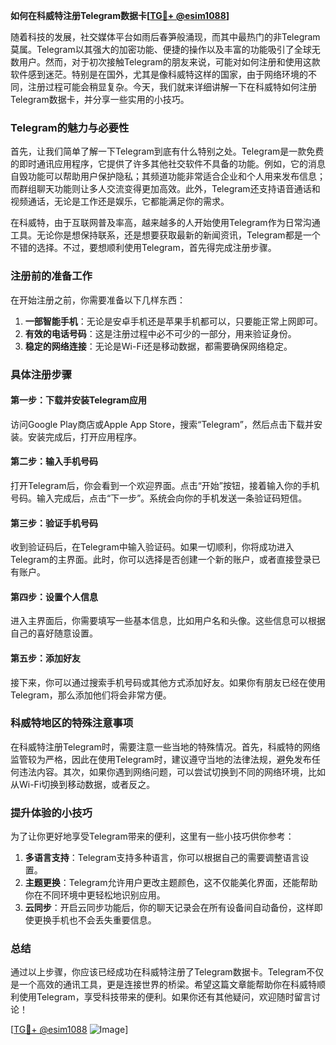 **如何在科威特注册Telegram数据卡[[TG💪+ @esim1088](https://t.me/s/esim1088)]**

随着科技的发展，社交媒体平台如雨后春笋般涌现，而其中最热门的非Telegram莫属。Telegram以其强大的加密功能、便捷的操作以及丰富的功能吸引了全球无数用户。然而，对于初次接触Telegram的朋友来说，可能对如何注册和使用这款软件感到迷茫。特别是在国外，尤其是像科威特这样的国家，由于网络环境的不同，注册过程可能会稍显复杂。今天，我们就来详细讲解一下在科威特如何注册Telegram数据卡，并分享一些实用的小技巧。

### Telegram的魅力与必要性

首先，让我们简单了解一下Telegram到底有什么特别之处。Telegram是一款免费的即时通讯应用程序，它提供了许多其他社交软件不具备的功能。例如，它的消息自毁功能可以帮助用户保护隐私；其频道功能非常适合企业和个人用来发布信息；而群组聊天功能则让多人交流变得更加高效。此外，Telegram还支持语音通话和视频通话，无论是工作还是娱乐，它都能满足你的需求。

在科威特，由于互联网普及率高，越来越多的人开始使用Telegram作为日常沟通工具。无论你是想保持联系，还是想要获取最新的新闻资讯，Telegram都是一个不错的选择。不过，要想顺利使用Telegram，首先得完成注册步骤。

### 注册前的准备工作

在开始注册之前，你需要准备以下几样东西：

1. **一部智能手机**：无论是安卓手机还是苹果手机都可以，只要能正常上网即可。
2. **有效的电话号码**：这是注册过程中必不可少的一部分，用来验证身份。
3. **稳定的网络连接**：无论是Wi-Fi还是移动数据，都需要确保网络稳定。

### 具体注册步骤

#### 第一步：下载并安装Telegram应用

访问Google Play商店或Apple App Store，搜索“Telegram”，然后点击下载并安装。安装完成后，打开应用程序。

#### 第二步：输入手机号码

打开Telegram后，你会看到一个欢迎界面。点击“开始”按钮，接着输入你的手机号码。输入完成后，点击“下一步”。系统会向你的手机发送一条验证码短信。

#### 第三步：验证手机号码

收到验证码后，在Telegram中输入验证码。如果一切顺利，你将成功进入Telegram的主界面。此时，你可以选择是否创建一个新的账户，或者直接登录已有账户。

#### 第四步：设置个人信息

进入主界面后，你需要填写一些基本信息，比如用户名和头像。这些信息可以根据自己的喜好随意设置。

#### 第五步：添加好友

接下来，你可以通过搜索手机号码或其他方式添加好友。如果你有朋友已经在使用Telegram，那么添加他们将会非常方便。

### 科威特地区的特殊注意事项

在科威特注册Telegram时，需要注意一些当地的特殊情况。首先，科威特的网络监管较为严格，因此在使用Telegram时，建议遵守当地的法律法规，避免发布任何违法内容。其次，如果你遇到网络问题，可以尝试切换到不同的网络环境，比如从Wi-Fi切换到移动数据，或者反之。

### 提升体验的小技巧

为了让你更好地享受Telegram带来的便利，这里有一些小技巧供你参考：

1. **多语言支持**：Telegram支持多种语言，你可以根据自己的需要调整语言设置。
2. **主题更换**：Telegram允许用户更改主题颜色，这不仅能美化界面，还能帮助你在不同环境中更轻松地识别应用。
3. **云同步**：开启云同步功能后，你的聊天记录会在所有设备间自动备份，这样即使更换手机也不会丢失重要信息。

### 总结

通过以上步骤，你应该已经成功在科威特注册了Telegram数据卡。Telegram不仅是一个高效的通讯工具，更是连接世界的桥梁。希望这篇文章能帮助你在科威特顺利使用Telegram，享受科技带来的便利。如果你还有其他疑问，欢迎随时留言讨论！

[[TG💪+ @esim1088](https://t.me/s/esim1088) ![Image](https://i.postimg.cc/4NQfJmqS/Snipaste-2025-05-13-00-14-12.png)]